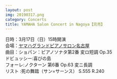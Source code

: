 ```yaml
---
layout: post
img: 20190317.png
category: Concerts
title: YAMAHA Salon Concert in Nagoya【完売】
---
```


日時：3月17日（日）15時開演 <br>
会場：<a href="https://jp.yamaha.com/sp/piano/dealers_showrooms/showrooms/gps_nagoya/access/">ヤマハグランドピアノサロン名古屋 </a><br>
曲目：ショパン：ピアノソナタ第2番 変ロ短調 Op.35 <br>
ドビュッシー:喜びの島 <br>
フォーレ:ノクターン 第6番 Op.63 変ニ長調 <br>
リスト :死の舞踏（サン=サーンス） S.555 R.240
